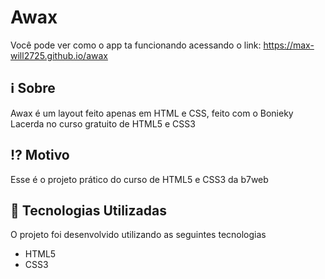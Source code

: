 # Awax

Você pode ver como o app ta funcionando acessando o link:
    <https://max-will2725.github.io/awax>

## :information_source: Sobre

Awax é um layout feito apenas em HTML e CSS, feito com o Bonieky Lacerda no curso gratuito de HTML5 e CSS3


## :interrobang: Motivo

Esse é o projeto prático do curso de HTML5 e CSS3 da b7web

## :rocket: Tecnologias Utilizadas

O projeto foi desenvolvido utilizando as seguintes tecnologias

- HTML5
- CSS3